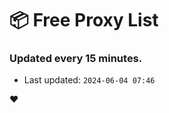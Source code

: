 # :package: Free Proxy List
### Updated every 15 minutes.

- Last updated: `2024-06-04 07:46`

:heart:
